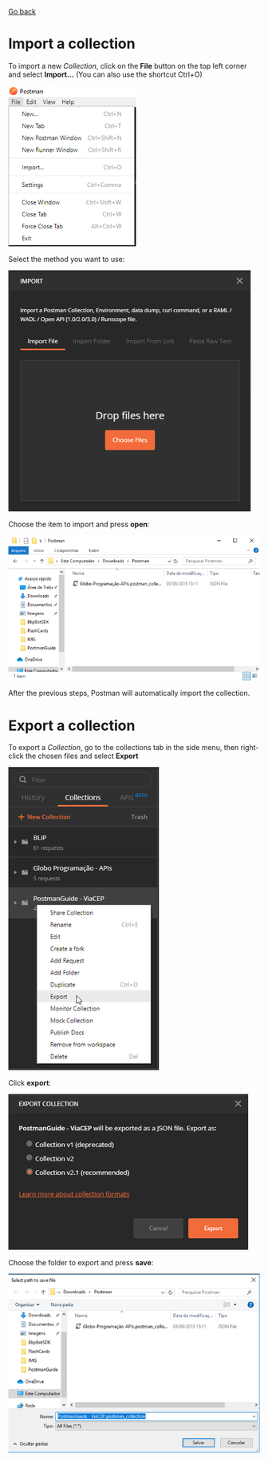 [Go back](../README.md)
# Import a collection
To import a new *Collection*, click on the **File** button on the top left corner and select **Import...**
(You can also use the shortcut Ctrl+O)

![alt-text](../IMG/FileImport.png?raw=true)

Select the method you want to use:

![alt-text](../IMG/ImportMethod.png?raw=true)

Choose the item to import and press **open**:

![alt-text](../IMG/ImportFolder.png?raw=true)

After the previous steps, Postman will automatically import the collection.

# Export a collection
To export a *Collection*, go to the collections tab in the side menu, then right-click the chosen files and select **Export**

![alt-text](../IMG/FileExport.png?raw=true)

Click **export**:

![alt-text](../IMG/ExportCollection.png?raw=true)

Choose the folder to export and press **save**:

![alt-text](../IMG/ExportFolder.png?raw=true)
